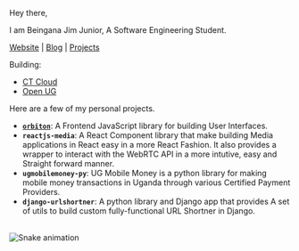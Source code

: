 Hey there,

I am Beingana Jim Junior, A Software Engineering Student.

[Website](https://jim-junior.github.io) | [Blog](https://jim-junior.github.io/#/blog) | [Projects](https://orbiton.js.org/open-ug)

Building:
- [CT Cloud](https://cloud.cranom.tech/)
- [Open UG](https://orbiton.js.org/open-ug)

Here are a few of my personal projects.


- **[`orbiton`](https://orbiton.js.org)**: A Frontend JavaScript library for building User Interfaces. 
- **`reactjs-media`**: A React Component library that make building Media applications in React easy in a more React Fashion. It also provides a wrapper to interact with the WebRTC API in a more intutive, easy and Straight forward manner.
- **`ugmobilemoney-py`**: UG Mobile Money is a python library for making mobile money transactions in Uganda through various Certified Payment Providers.
- **`django-urlshortner`**: A python library and Django app that provides A set of utils to build custom fully-functional URL Shortner in Django.




<br clear="both">
<img src="https://raw.githubusercontent.com/jim-junior/portfolio/output/snake.svg" alt="Snake animation" />

